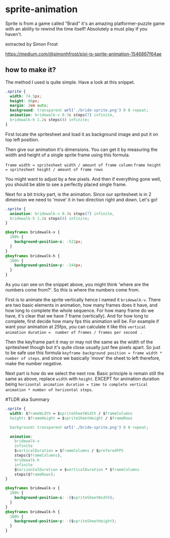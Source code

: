 # sprite-animation


Sprite is from a game called "Braid" it's an amazing platformer-puzzle game with an ability to rewind the time itself! Absolutely a must play if you haven't.

extracted by
Simon Frost 

https://medium.com/@simonhfrost/pixi-js-sprite-animation-1546867f64ae


## how to make it?

The method I used is quite simple. Have a look at this snippet.


```CSS
.sprite {
  width: 74.5px;
  height: 86px;
  margin: 2em auto;
  background: transparent url('./bride-sprite.png') 0 0 repeat;
  animation: bridewalk-v 0.3s steps(7) infinite,
  bridewalk-h 1.2s steps(4) infinite;
}

```

First locate the spritesheet and load it as background image and put it on top left position.

Then give our animation it's dimensions. You can get it by measuring the width and height of a single sprite frame using this formula.

```frame width = spritesheet width / amount of frame column```
```frame height = spritesheet height / amount of frame rows```

You might want to adjust by a few pixels. And then if everything gone well, you should be able to see a perfectly placed single frame. 


Next for a bit tricky part, is the animation. Since our spritesheet is in 2 dimension we need to 'move' it in two direction right and down. Let's go!


```CSS
.sprite {
  animation: bridewalk-v 0.3s steps(7) infinite,
  bridewalk-h 1.2s steps(4) infinite;
}

@keyframes bridewalk-v {
  100% {
    background-position-x: -522px;
  }
}
@keyframes bridewalk-h {
  100% {
    background-position-y: -344px;
  }
}
```

As you can see on the snippet above, you might think 'where are the numbers come from?'. So this is where the numbers come from.

First is to animate the sprite vertically hence I named it `bridewalk-v`. There are two basic elements in animation, how many frames does it have, and how long to complete the whole sequence.
For how many frame do we have, it's clear that we have 7 frame (vertically). And for how long to complete, first decide how many fps this animation will be. For example if want your animation at 25fps, you can calculate it like this ```vertical animation duration =  number of frames / frames per second ``` . 

Then the keyframe part it may or may not the same as the width of the spritesheet though but it's quite close usually just few pixels apart. So just to be safe use this formula ```keyframe background position = frame width * number of steps```. and since we basically 'move' the sheet to left therefore, make the number negative.


Next part is how do we select the next row. Basic principle is remain still the same as above, replace ```width``` with ```height```. EXCEPT for animation duration being ```horizontal animation duration = time to complete vertical animation * number of horizontal steps```.


#TLDR aka Summary

```CSS
.sprite {
  width: $frameWidth = $spriteSheetWidth / $frameColumns
  height: $frameHeight = $spriteSheetHeight / $frameRows

  background: transparent url('./bride-sprite.png') 0 0 repeat;

  animation: 
    bridewalk-v 
    infinite 
    $verticalDuration = $frameColumns / $preferedFPS
    steps($frameColumns),
    bridewalk-h 
    infinite
    $horizontalDuration = $verticalDuration * $frameColumns
    steps($frameRows);
}

@keyframes bridewalk-v {
  100% {
    background-position-x: -($spriteSheetWidth);
  }
}
@keyframes bridewalk-h {
  100% {
    background-position-y: -($spriteSheetHeight);
  }
}
```


